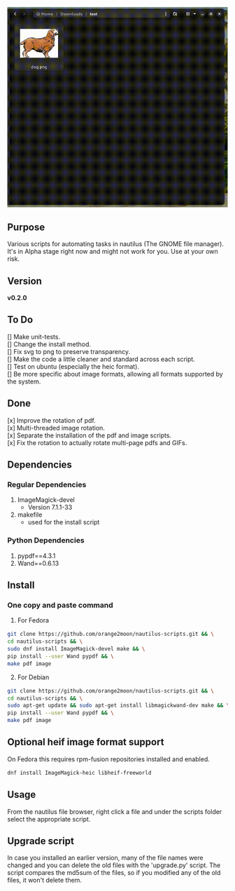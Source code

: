 ![" "](https://github.com/orange2moon/nautilus-scripts/blob/main/images_example.gif?raw=true)

## Purpose

Various scripts for automating tasks in nautilus (The GNOME file manager). It's in Alpha stage right now and might not work for you. Use at your own risk.

## Version

__v0.2.0__  

## To Do

[] Make unit-tests.  
[] Change the install method.  
[] Fix svg to png to preserve transparency.  
[] Make the code a little cleaner and standard across each script.  
[] Test on ubuntu (especially the heic format).  
[] Be more specific about image formats, allowing all formats supported by the system.  

## Done

[x] Improve the rotation of pdf.  
[x] Multi-threaded image rotation.  
[x] Separate the installation of the pdf and image scripts.  
[x] Fix the rotation to actually rotate multi-page pdfs and GIFs.  

## Dependencies

### Regular Dependencies

1. ImageMagick-devel 
    - Version 7.1.1-33
2. makefile
    - used for the install script
	
### Python Dependencies

1. pypdf==4.3.1
2. Wand==0.6.13

## Install

### One copy and paste command

1. For Fedora  

```bash
git clone https://github.com/orange2moon/nautilus-scripts.git && \
cd nautilus-scripts && \
sudo dnf install ImageMagick-devel make && \
pip install --user Wand pypdf && \
make pdf image
```

2. For Debian  

```bash
git clone https://github.com/orange2moon/nautilus-scripts.git && \
cd nautilus-scripts && \
sudo apt-get update && sudo apt-get install libmagickwand-dev make && \
pip install --user Wand pypdf && \
make pdf image 
```


## Optional heif image format support 
On Fedora this requires rpm-fusion repositories installed and enabled.

```bash
dnf install ImageMagick-heic libheif-freeworld
```

## Usage

From the nautilus file browser, right click a file and under the scripts folder select the appropriate script. 

## Upgrade script

In case you installed an earlier version, many of the file names were changed and you can delete the old files with the 'upgrade.py' script. The script compares the md5sum of the files, so if you modified any of the old files, it won't delete them.

